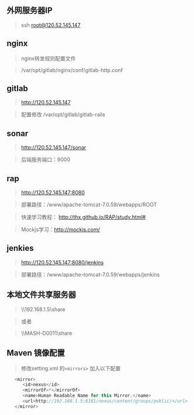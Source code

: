 
外网服务器IP
--------------------------
>ssh root@120.52.145.147

nginx
--------------------------
>nginx转发规则配置文件

>/var/opt/gitlab/nginx/conf/gitlab-http.conf

gitlab
--------------------------
>http://120.52.145.147

>配置修改 /var/opt/gitlab/gitlab-rails

sonar
--------------------------
>http://120.52.145.147/sonar

>后端服务端口：9000

rap
--------------------------
>http://120.52.145.147:8080

>部署路径：/www/apache-tomcat-7.0.59/webapps/ROOT

>快速学习教程： http://thx.github.io/RAP/study.html#

>Mockjs学习：http://mockjs.com/

jenkies
--------------------------
>http://120.52.145.147:8080/jenkins

>部署路径：/www/apache-tomcat-7.0.59/webapps/jenkins

本地文件共享服务器 
--------------------------
> \\\\192.168.1.5\share

>或者

> \\\\MASH-D0011\share

Maven 镜像配置
--------------------------
>修改setting.xml 的`<mirrors>` 加入以下配置
```javascript
   <mirror>
      <id>nexus</id>
      <mirrorOf>*</mirrorOf>
      <name>Human Readable Name for this Mirror.</name>
      <url>http://192.168.1.5:8181/nexus/content/groups/public/</url>
   </mirror>
```